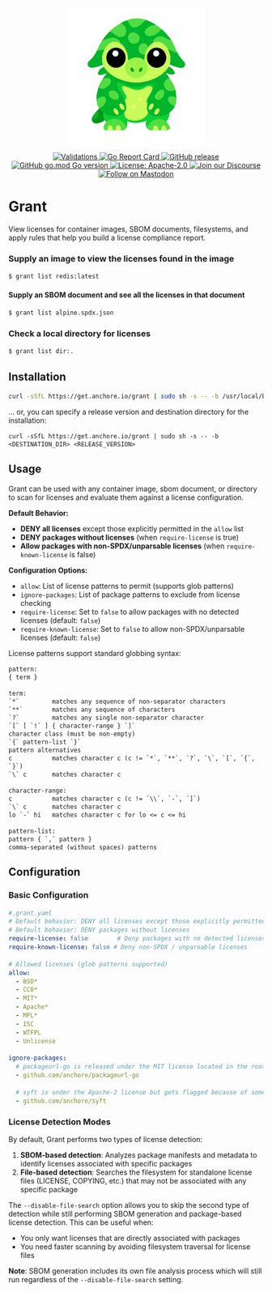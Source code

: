 <p align="center">
 <img src=".github/images/grant-logo.png" width="271" alt="Grant logo - cute green spotted creature" />
</p>

<p align="center">
  <a href="https://github.com/anchore/grant/actions/workflows/validations.yaml">
    <img alt="Validations" src="https://github.com/anchore/grant/actions/workflows/validations.yaml/badge.svg" />
  </a>
  <a href="https://goreportcard.com/report/github.com/anchore/grant">
    <img alt="Go Report Card" src="https://goreportcard.com/badge/github.com/anchore/grant" />
  </a>
  <a href="https://github.com/anchore/grant/releases/latest">
    <img alt="GitHub release" src="https://img.shields.io/github/release/anchore/grant.svg" />
  </a>
  <a href="https://github.com/anchore/grant/blob/main/go.mod">
    <img alt="GitHub go.mod Go version" src="https://img.shields.io/github/go-mod/go-version/anchore/grant.svg" />
  </a>
  <a href="https://github.com/anchore/grant/blob/main/LICENSE">
    <img alt="License: Apache-2.0" src="https://img.shields.io/badge/License-Apache%202.0-blue.svg" />
  </a>
  <a href="https://anchore.com/discourse/">
    <img alt="Join our Discourse" src="https://img.shields.io/discourse/status?server=https%3A%2F%2Fanchore.com%2Fdiscourse%2F" />
  </a>
  <a href="https://fosstodon.org/@anchore">
    <img alt="Follow on Mastodon" src="https://img.shields.io/mastodon/follow/109302313439429249?domain=https%3A%2F%2Ffosstodon.org" />
  </a>
</p>

# Grant

View licenses for container images, SBOM documents, filesystems, and apply rules that help you build a license
compliance report.

### Supply an image to view the licenses found in the image
```bash
$ grant list redis:latest
```

#### Supply an SBOM document and see all the licenses in that document
```bash
$ grant list alpine.spdx.json
```

### Check a local directory for licenses
```bash
$ grant list dir:.
```

## Installation
```bash
curl -sSfL https://get.anchore.io/grant | sudo sh -s -- -b /usr/local/bin
```

... or, you can specify a release version and destination directory for the installation:

```
curl -sSfL https://get.anchore.io/grant | sudo sh -s -- -b <DESTINATION_DIR> <RELEASE_VERSION>
```

## Usage

Grant can be used with any container image, sbom document, or directory to scan for licenses and evaluate them against a license configuration.

**Default Behavior:**
- **DENY all licenses** except those explicitly permitted in the `allow` list
- **DENY packages without licenses** (when `require-license` is true)
- **Allow packages with non-SPDX/unparsable licenses** (when `require-known-license` is false)

**Configuration Options:**
- `allow`: List of license patterns to permit (supports glob patterns)
- `ignore-packages`: List of package patterns to exclude from license checking
- `require-license`: Set to `false` to allow packages with no detected licenses (default: `false`)
- `require-known-license`: Set to `false` to allow non-SPDX/unparsable licenses (default: `false`)

License patterns support standard globbing syntax:
```
pattern:
{ term }

term:
`*`         matches any sequence of non-separator characters
`**`        matches any sequence of characters
`?`         matches any single non-separator character
`[` [ `!` ] { character-range } `]`
character class (must be non-empty)
`{` pattern-list `}`
pattern alternatives
c           matches character c (c != `*`, `**`, `?`, `\`, `[`, `{`, `}`)
`\` c       matches character c

character-range:
c           matches character c (c != `\\`, `-`, `]`)
`\` c       matches character c
lo `-` hi   matches character c for lo <= c <= hi

pattern-list:
pattern { `,` pattern }
comma-separated (without spaces) patterns
```

## Configuration

### Basic Configuration

```yaml
#.grant.yaml
# Default behavior: DENY all licenses except those explicitly permitted
# Default behavior: DENY packages without licenses
require-license: false        # Deny packages with no detected licenses
require-known-license: false # Deny non-SPDX / unparsable licenses

# Allowed licenses (glob patterns supported)
allow:
  - BSD*
  - CC0*
  - MIT*
  - Apache*
  - MPL*
  - ISC
  - WTFPL
  - Unlicense

ignore-packages:
  # packageurl-go is released under the MIT license located in the root of the repo at /mit.LICENSE
  - github.com/anchore/packageurl-go

  # syft is under the Apache-2 license but gets flagged because of some test dependencies
  - github.com/anchore/syft
```

### License Detection Modes

By default, Grant performs two types of license detection:

1. **SBOM-based detection**: Analyzes package manifests and metadata to identify licenses associated with specific packages
2. **File-based detection**: Searches the filesystem for standalone license files (LICENSE, COPYING, etc.) that may not be associated with any specific package

The `--disable-file-search` option allows you to skip the second type of detection while still performing SBOM generation and package-based license detection. This can be useful when:
- You only want licenses that are directly associated with packages
- You need faster scanning by avoiding filesystem traversal for license files

**Note**: SBOM generation includes its own file analysis process which will still run regardless of the `--disable-file-search` setting.
